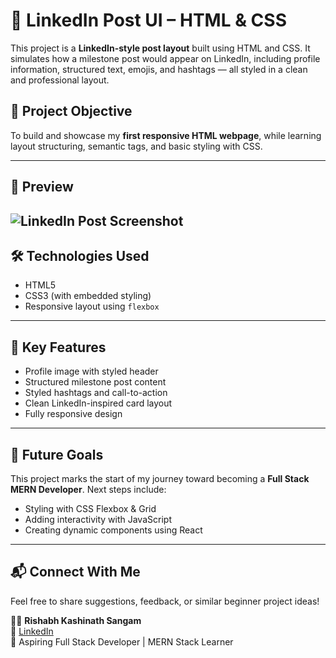 # 🚀 LinkedIn Post UI – HTML & CSS

This project is a **LinkedIn-style post layout** built using HTML and CSS. It simulates how a milestone post would appear on LinkedIn, including profile information, structured text, emojis, and hashtags — all styled in a clean and professional layout.

## 🧠 Project Objective

To build and showcase my **first responsive HTML webpage**, while learning layout structuring, semantic tags, and basic styling with CSS.

---

## 📸 Preview

![LinkedIn Post Screenshot](coding-profile.jpg)
---
## 🛠️ Technologies Used
- HTML5
- CSS3 (with embedded styling)
- Responsive layout using `flexbox`
---

## 📌 Key Features
- Profile image with styled header
- Structured milestone post content
- Styled hashtags and call-to-action
- Clean LinkedIn-inspired card layout
- Fully responsive design
---

## 🚀 Future Goals
This project marks the start of my journey toward becoming a **Full Stack MERN Developer**. Next steps include:
- Styling with CSS Flexbox & Grid
- Adding interactivity with JavaScript
- Creating dynamic components using React
---

## 📬 Connect With Me
Feel free to share suggestions, feedback, or similar beginner project ideas!

👨‍💻 **Rishabh Kashinath Sangam**  
🔗 [LinkedIn](www.linkedin.com/in/rishabh-sangam-5a37b4370)  
💼 Aspiring Full Stack Developer | MERN Stack Learner  
